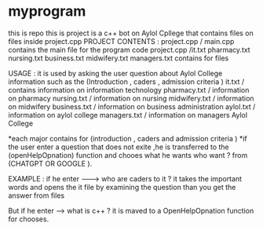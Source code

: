 # myprogram
this is repo
this is project is a c++ bot on Aylol Cpllege that contains files on files inside project.cpp
PROJECT CONTENTS :
project.cpp / main.cpp contains the main file for the program code
project.cpp /it.txt pharmacy.txt nursing.txt business.txt midwifery.txt managers.txt contains for files

USAGE :
it is used by asking the user question about Aylol College information such as the (Introduction , caders , admission criteria )
it.txt / contains information on information technology 
pharmacy.txt / information on pharmacy
nursing.txt / information on nursing 
midwifery.txt / information on midwifery
business.txt / information on business administration 
aylol.txt / information on aylol college 
managers.txt / information on managers Aylol College 

*each major contains for (introduction , caders and admission criteria )
*if the user enter a question that does not exite ,he is transferred to the (openHelpOpnation) function and chooes what he wants
who want ? from (CHATGPT  OR GOOGLE ).

EXAMPLE :
if he enter ---> who are caders to it ? it takes the important words and opens the it file by examining the question
than you get the answer from files 

But if he enter --> what is c++ ?
it is maved to a OpenHelpOpnation function for chooses.
